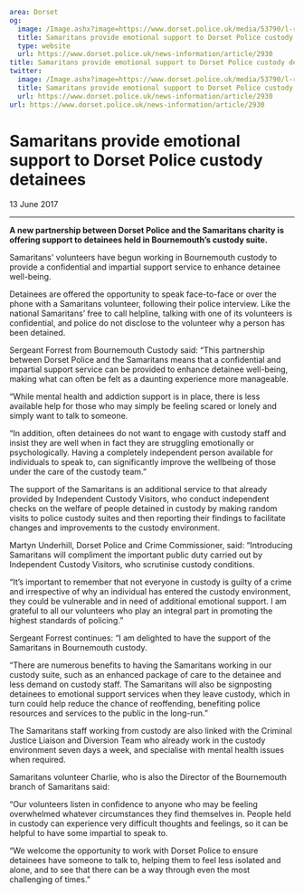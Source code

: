 ```yaml
area: Dorset
og:
  image: /Image.ashx?image=https://www.dorset.police.uk/media/53790/l-r-gabby-sergeant-forrest-emma.jpg&amp;amp;width=150
  title: Samaritans provide emotional support to Dorset Police custody detainees
  type: website
  url: https://www.dorset.police.uk/news-information/article/2930
title: Samaritans provide emotional support to Dorset Police custody detainees |
twitter:
  image: /Image.ashx?image=https://www.dorset.police.uk/media/53790/l-r-gabby-sergeant-forrest-emma.jpg&amp;amp;width=150
  title: Samaritans provide emotional support to Dorset Police custody detainees
  url: https://www.dorset.police.uk/news-information/article/2930
url: https://www.dorset.police.uk/news-information/article/2930
```

# Samaritans provide emotional support to Dorset Police custody detainees

13 June 2017

* * *

**A new partnership between Dorset Police and the Samaritans charity is offering support to detainees held in Bournemouth’s custody suite.**

Samaritans' volunteers have begun working in Bournemouth custody to provide a confidential and impartial support service to enhance detainee well-being.

Detainees are offered the opportunity to speak face-to-face or over the phone with a Samaritans volunteer, following their police interview. Like the national Samaritans’ free to call helpline, talking with one of its volunteers is confidential, and police do not disclose to the volunteer why a person has been detained.

Sergeant Forrest from Bournemouth Custody said: “This partnership between Dorset Police and the Samaritans means that a confidential and impartial support service can be provided to enhance detainee well-being, making what can often be felt as a daunting experience more manageable.

“While mental health and addiction support is in place, there is less available help for those who may simply be feeling scared or lonely and simply want to talk to someone.

“In addition, often detainees do not want to engage with custody staff and insist they are well when in fact they are struggling emotionally or psychologically. Having a completely independent person available for individuals to speak to, can significantly improve the wellbeing of those under the care of the custody team.”

The support of the Samaritans is an additional service to that already provided by Independent Custody Visitors, who conduct independent checks on the welfare of people detained in custody by making random visits to police custody suites and then reporting their findings to facilitate changes and improvements to the custody environment.

Martyn Underhill, Dorset Police and Crime Commissioner, said: “Introducing Samaritans will compliment the important public duty carried out by Independent Custody Visitors, who scrutinise custody conditions.

“It’s important to remember that not everyone in custody is guilty of a crime and irrespective of why an individual has entered the custody environment, they could be vulnerable and in need of additional emotional support. I am grateful to all our volunteers who play an integral part in promoting the highest standards of policing.”

Sergeant Forrest continues: “I am delighted to have the support of the Samaritans in Bournemouth custody.

“There are numerous benefits to having the Samaritans working in our custody suite, such as an enhanced package of care to the detainee and less demand on custody staff. The Samaritans will also be signposting detainees to emotional support services when they leave custody, which in turn could help reduce the chance of reoffending, benefiting police resources and services to the public in the long-run.”

The Samaritans staff working from custody are also linked with the Criminal Justice Liaison and Diversion Team who already work in the custody environment seven days a week, and specialise with mental health issues when required.

Samaritans volunteer Charlie, who is also the Director of the Bournemouth branch of Samaritans said:

“Our volunteers listen in confidence to anyone who may be feeling overwhelmed whatever circumstances they find themselves in. People held in custody can experience very difficult thoughts and feelings, so it can be helpful to have some impartial to speak to.

“We welcome the opportunity to work with Dorset Police to ensure detainees have someone to talk to, helping them to feel less isolated and alone, and to see that there can be a way through even the most challenging of times.”
